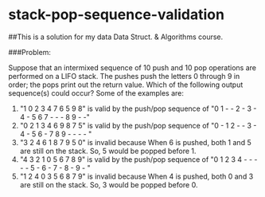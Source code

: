 # stack-pop-sequence-validation
##This is a solution for my data Data Struct. &amp; Algorithms course.

###Problem:

Suppose that an intermixed sequence of 10 push and 10 pop operations are performed on a LIFO stack. The pushes push the letters 0 through 9 in order; the pops print out the return value. Which of the following output sequence(s) could occur? Some of the examples are:

1) "1 0 2 3 4 7 6 5 9 8" is valid by the push/pop sequence of "0 1 - - 2 - 3 - 4 - 5 6 7 - - - 8 9 - -"
2) "0 2 1 3 4 6 9 8 7 5" is valid by the push/pop sequence of "0 - 1 2 - - 3 - 4 - 5 6 - 7 8 9 - - - - "
3) "3 2 4 6 1 8 7 9 5 0" is invalid because When 6 is pushed, both 1 and 5 are still on the stack. So, 5 would be popped before 1.
4) "4 3 2 1 0 5 6 7 8 9" is valid by the push/pop sequence of "0 1 2 3 4 - - - - - 5 - 6 - 7 - 8 - 9 - "
5) "1 2 4 0 3 5 6 8 7 9" is invalid because When 4 is pushed, both 0 and 3 are still on the stack. So, 3 would be popped before 0.
